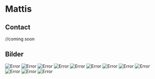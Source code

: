 # Mattis

## Contact

//coming soon

## Bilder
![Error](https://raw.githubusercontent.com/niclasGawor/mattis.github.io/master/boatOnWater1resulution.jpg) ![Error](https://raw.githubusercontent.com/niclasGawor/mattis.github.io/master/boatOnWater1resulution.jpg) ![Error](https://raw.githubusercontent.com/niclasGawor/mattis.github.io/master/boatOnWater1resulution.jpg) ![Error](https://raw.githubusercontent.com/niclasGawor/mattis.github.io/master/boatOnWater1resulution.jpg) ![Error](https://raw.githubusercontent.com/niclasGawor/mattis.github.io/master/boatOnWater1resulution.jpg) ![Error](https://raw.githubusercontent.com/niclasGawor/mattis.github.io/master/boatOnWater1resulution.jpg) ![Error](https://raw.githubusercontent.com/niclasGawor/mattis.github.io/master/boatOnWater1resulution.jpg) ![Error](https://raw.githubusercontent.com/niclasGawor/mattis.github.io/master/boatOnWater1resulution.jpg) ![Error](https://raw.githubusercontent.com/niclasGawor/mattis.github.io/master/boatOnWater1resulution.jpg) ![Error](https://raw.githubusercontent.com/niclasGawor/mattis.github.io/master/boatOnWater1resulution.jpg) ![Error](https://raw.githubusercontent.com/niclasGawor/mattis.github.io/master/boatOnWater1resulution.jpg) ![Error](https://raw.githubusercontent.com/niclasGawor/mattis.github.io/master/boatOnWater1resulution.jpg)
